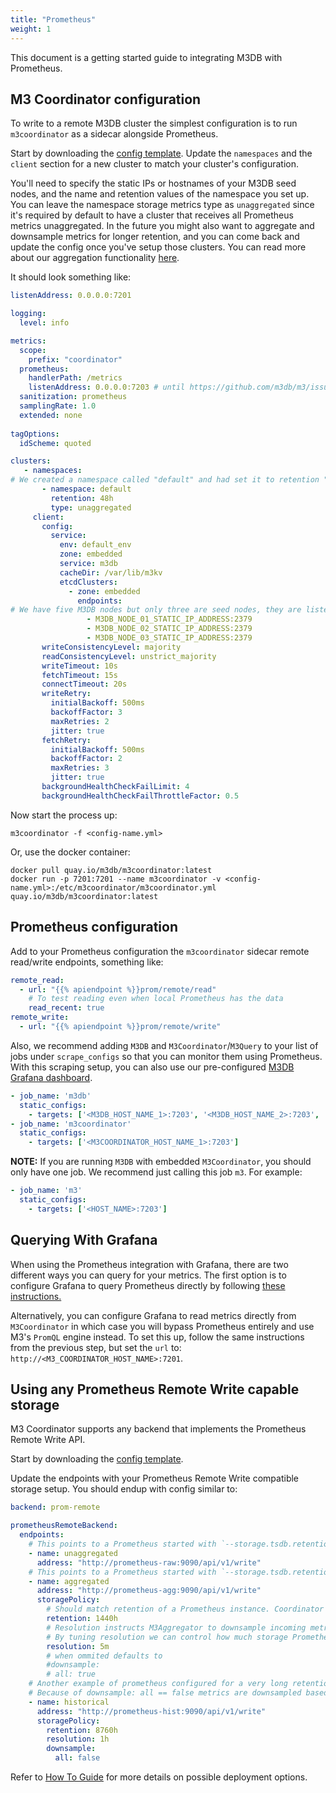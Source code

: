 ```yaml
---
title: "Prometheus"
weight: 1
---
```


This document is a getting started guide to integrating M3DB with Prometheus.

## M3 Coordinator configuration

To write to a remote M3DB cluster the simplest configuration is to run `m3coordinator` as a sidecar alongside Prometheus.

Start by downloading the [config template](https://github.com/m3db/m3/blob/master/src/query/config/m3coordinator-cluster-template.yml). Update the `namespaces` and the `client` section for a new cluster to match your cluster's configuration.

You'll need to specify the static IPs or hostnames of your M3DB seed nodes, and the name and retention values of the namespace you set up. You can leave the namespace storage metrics type as `unaggregated` since it's required by default to have a cluster that receives all Prometheus metrics unaggregated.  In the future you might also want to aggregate and downsample metrics for longer retention, and you can come back and update the config once you've setup those clusters. You can read more about our aggregation functionality [here](/docs/how_to/m3query).

It should look something like:

```yaml
listenAddress: 0.0.0.0:7201

logging:
  level: info

metrics:
  scope:
    prefix: "coordinator"
  prometheus:
    handlerPath: /metrics
    listenAddress: 0.0.0.0:7203 # until https://github.com/m3db/m3/issues/682 is resolved
  sanitization: prometheus
  samplingRate: 1.0
  extended: none
  
tagOptions:
  idScheme: quoted

clusters:
   - namespaces:
# We created a namespace called "default" and had set it to retention "48h".
       - namespace: default
         retention: 48h
         type: unaggregated
     client:
       config:
         service:
           env: default_env
           zone: embedded
           service: m3db
           cacheDir: /var/lib/m3kv
           etcdClusters:
             - zone: embedded
               endpoints:
# We have five M3DB nodes but only three are seed nodes, they are listed here.
                 - M3DB_NODE_01_STATIC_IP_ADDRESS:2379
                 - M3DB_NODE_02_STATIC_IP_ADDRESS:2379
                 - M3DB_NODE_03_STATIC_IP_ADDRESS:2379
       writeConsistencyLevel: majority
       readConsistencyLevel: unstrict_majority
       writeTimeout: 10s
       fetchTimeout: 15s
       connectTimeout: 20s
       writeRetry:
         initialBackoff: 500ms
         backoffFactor: 3
         maxRetries: 2
         jitter: true
       fetchRetry:
         initialBackoff: 500ms
         backoffFactor: 2
         maxRetries: 3
         jitter: true
       backgroundHealthCheckFailLimit: 4
       backgroundHealthCheckFailThrottleFactor: 0.5

```

Now start the process up:

```shell
m3coordinator -f <config-name.yml>
```

Or, use the docker container:

```shell
docker pull quay.io/m3db/m3coordinator:latest
docker run -p 7201:7201 --name m3coordinator -v <config-name.yml>:/etc/m3coordinator/m3coordinator.yml quay.io/m3db/m3coordinator:latest
```

## Prometheus configuration

Add to your Prometheus configuration the `m3coordinator` sidecar remote read/write endpoints, something like:

```yaml
remote_read:
  - url: "{{% apiendpoint %}}prom/remote/read"
    # To test reading even when local Prometheus has the data
    read_recent: true
remote_write:
  - url: "{{% apiendpoint %}}prom/remote/write"
```

Also, we recommend adding `M3DB` and `M3Coordinator`/`M3Query` to your list of jobs under `scrape_configs` so that you can monitor them using Prometheus. With this scraping setup, you can also use our pre-configured [M3DB Grafana dashboard](https://grafana.com/dashboards/8126).

```yaml
- job_name: 'm3db'
  static_configs:
    - targets: ['<M3DB_HOST_NAME_1>:7203', '<M3DB_HOST_NAME_2>:7203', '<M3DB_HOST_NAME_3>:7203']
- job_name: 'm3coordinator'
  static_configs:
    - targets: ['<M3COORDINATOR_HOST_NAME_1>:7203']
```

**NOTE:** If you are running `M3DB` with embedded `M3Coordinator`, you should only have one job. We recommend just calling this job `m3`. For example:

```yaml
- job_name: 'm3'
  static_configs:
    - targets: ['<HOST_NAME>:7203']
```
## Querying With Grafana

When using the Prometheus integration with Grafana, there are two different ways you can query for your metrics. The first option is to configure Grafana to query Prometheus directly by following [these instructions.](http://docs.grafana.org/features/datasources/prometheus/)

Alternatively, you can configure Grafana to read metrics directly from `M3Coordinator` in which case you will bypass Prometheus entirely and use M3's `PromQL` engine instead. To set this up, follow the same instructions from the previous step, but set the `url` to: `http://<M3_COORDINATOR_HOST_NAME>:7201`.

## Using any Prometheus Remote Write capable storage

M3 Coordinator supports any backend that implements the Prometheus Remote Write API.

Start by downloading the [config template](https://github.com/m3db/m3/blob/master/src/query/config/m3coordinator-prom-remote-template.yml).

Update the endpoints with your Prometheus Remote Write compatible storage setup. You should endup with config similar to:

```yaml
backend: prom-remote

prometheusRemoteBackend:
  endpoints:
    # This points to a Prometheus started with `--storage.tsdb.retention.time=720h`
    - name: unaggregated
      address: "http://prometheus-raw:9090/api/v1/write"
    # This points to a Prometheus started with `--storage.tsdb.retention.time=1440h`      
    - name: aggregated
      address: "http://prometheus-agg:9090/api/v1/write"
      storagePolicy:
        # Should match retention of a Prometheus instance. Coordinator uses it for routing metrics correctly.
        retention: 1440h
        # Resolution instructs M3Aggregator to downsample incoming metrics at given rate.
        # By tuning resolution we can control how much storage Prometheus needs at the cost of query accuracy as range shrinks.
        resolution: 5m
        # when ommited defaults to
        #downsample:
        # all: true
    # Another example of prometheus configured for a very long retention but with 1h resolution
    # Because of downsample: all == false metrics are downsampled based on mapping and rollup rules.     
    - name: historical
      address: "http://prometheus-hist:9090/api/v1/write"
      storagePolicy:
        retention: 8760h
        resolution: 1h
        downsample:
          all: false
```

Refer to [How To Guide](docs/how_to/any_remote_storage.md) for more details on possible deployment options.
